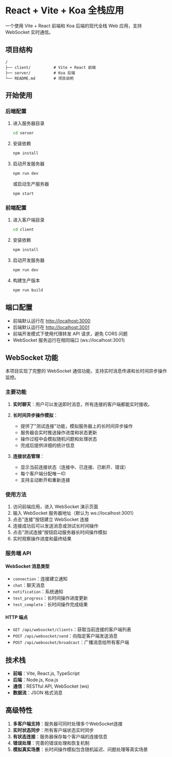 # React + Vite + Koa 全栈应用

一个使用 Vite + React 前端和 Koa 后端的现代全栈 Web 应用，支持 WebSocket 实时通信。

## 项目结构

```text
/
├── client/          # Vite + React 前端
├── server/          # Koa 后端
└── README.md        # 项目说明
```

## 开始使用

### 后端配置

1. 进入服务器目录

   ```bash
   cd server
   ```

2. 安装依赖

   ```bash
   npm install
   ```

3. 启动开发服务器

   ```bash
   npm run dev
   ```

   或启动生产服务器

   ```bash
   npm start
   ```

### 前端配置

1. 进入客户端目录

   ```bash
   cd client
   ```

2. 安装依赖

   ```bash
   npm install
   ```

3. 启动开发服务器

   ```bash
   npm run dev
   ```

4. 构建生产版本

   ```bash
   npm run build
   ```

## 端口配置

- 前端默认运行在 <http://localhost:3000>
- 后端默认运行在 <http://localhost:3001>
- 前端开发模式下使用代理转发 API 请求，避免 CORS 问题
- WebSocket 服务运行在相同端口 (ws://localhost:3001)

## WebSocket 功能

本项目实现了完整的 WebSocket 通信功能，支持实时消息传递和长时间异步操作监控。

### 主要功能

1. **实时聊天**：用户可以发送即时消息，所有连接的客户端都能实时接收。

2. **长时间异步操作模拟**：
   - 提供了"测试连接"功能，模拟服务器上的长时间异步操作
   - 服务器会实时推送操作进度和状态更新
   - 操作过程中会模拟随机问题和处理状态
   - 完成后提供详细的统计信息

3. **连接状态管理**：
   - 显示当前连接状态（连接中、已连接、已断开、错误）
   - 每个客户端分配唯一ID
   - 支持主动断开和重新连接

### 使用方法

1. 访问前端应用，进入 WebSocket 演示页面
2. 输入 WebSocket 服务器地址（默认为 ws://localhost:3001）
3. 点击"连接"按钮建立 WebSocket 连接
4. 连接成功后可以发送消息或测试长时间操作
5. 点击"测试连接"按钮启动服务器长时间操作模拟
6. 实时观察操作进度和最终结果

### 服务端 API

#### WebSocket 消息类型

- `connection`：连接建立通知
- `chat`：聊天消息
- `notification`：系统通知
- `test_progress`：长时间操作进度更新
- `test_complete`：长时间操作完成结果

#### HTTP 端点

- `GET /api/websocket/clients`：获取当前连接的客户端列表
- `POST /api/websocket/send`：向指定客户端发送消息
- `POST /api/websocket/broadcast`：广播消息给所有客户端

## 技术栈

- **前端**：Vite, React.js, TypeScript
- **后端**：Node.js, Koa.js
- **通信**：RESTful API, WebSocket (ws)
- **数据流**：JSON 格式消息

## 高级特性

1. **多客户端支持**：服务器可同时处理多个WebSocket连接
2. **实时状态同步**：所有客户端状态实时同步
3. **有状态连接**：服务器保存每个客户端的连接信息
4. **错误处理**：完善的错误处理和恢复机制
5. **模拟真实场景**：长时间操作模拟包含随机延迟、问题处理等真实场景
